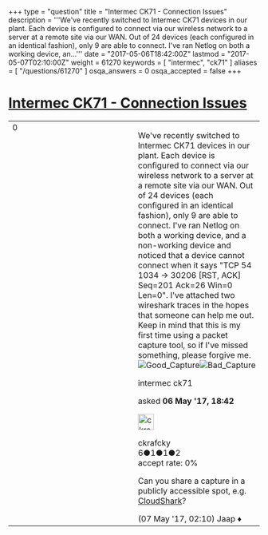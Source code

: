 +++
type = "question"
title = "Intermec CK71 - Connection Issues"
description = '''We&#x27;ve recently switched to Intermec CK71 devices in our plant. Each device is configured to connect via our wireless network to a server at a remote site via our WAN. Out of 24 devices (each configured in an identical fashion), only 9 are able to connect. I&#x27;ve ran Netlog on both a working device, an...'''
date = "2017-05-06T18:42:00Z"
lastmod = "2017-05-07T02:10:00Z"
weight = 61270
keywords = [ "intermec", "ck71" ]
aliases = [ "/questions/61270" ]
osqa_answers = 0
osqa_accepted = false
+++

<div class="headNormal">

# [Intermec CK71 - Connection Issues](/questions/61270/intermec-ck71-connection-issues)

</div>

<div id="main-body">

<div id="askform">

<table id="question-table" style="width:100%;"><colgroup><col style="width: 50%" /><col style="width: 50%" /></colgroup><tbody><tr class="odd"><td style="width: 30px; vertical-align: top"><div class="vote-buttons"><span id="post-61270-upvote" class="ajax-command post-vote up" rel="nofollow" title="I like this post (click again to cancel)"> </span><div id="post-61270-score" class="post-score" title="current number of votes">0</div><span id="post-61270-downvote" class="ajax-command post-vote down" rel="nofollow" title="I dont like this post (click again to cancel)"> </span> <span id="favorite-mark" class="ajax-command favorite-mark" rel="nofollow" title="mark/unmark this question as favorite (click again to cancel)"> </span><div id="favorite-count" class="favorite-count"></div></div></td><td><div id="item-right"><div class="question-body"><p>We've recently switched to Intermec CK71 devices in our plant. Each device is configured to connect via our wireless network to a server at a remote site via our WAN. Out of 24 devices (each configured in an identical fashion), only 9 are able to connect. I've ran Netlog on both a working device, and a non-working device and noticed that a device cannot connect when it says "TCP 54 1034 → 30206 [RST, ACK] Seq=201 Ack=26 Win=0 Len=0". I've attached two wireshark traces in the hopes that someone can help me out. Keep in mind that this is my first time using a packet capture tool, so if I've missed something, please forgive me.<img src="https://osqa-ask.wireshark.org/upfiles/Good_Capture_9d1nEz0.png" alt="Good_Capture" /><img src="https://osqa-ask.wireshark.org/upfiles/Bad_Capture_M8i5dCt.png" alt="Bad_Capture" /></p></div><div id="question-tags" class="tags-container tags"><span class="post-tag tag-link-intermec" rel="tag" title="see questions tagged &#39;intermec&#39;">intermec</span> <span class="post-tag tag-link-ck71" rel="tag" title="see questions tagged &#39;ck71&#39;">ck71</span></div><div id="question-controls" class="post-controls"></div><div class="post-update-info-container"><div class="post-update-info post-update-info-user"><p>asked <strong>06 May '17, 18:42</strong></p><img src="https://secure.gravatar.com/avatar/459f615782639fbee9c7c0e289cede44?s=32&amp;d=identicon&amp;r=g" class="gravatar" width="32" height="32" alt="ckrafcky&#39;s gravatar image" /><p><span>ckrafcky</span><br />
<span class="score" title="6 reputation points">6</span><span title="1 badges"><span class="badge1">●</span><span class="badgecount">1</span></span><span title="1 badges"><span class="silver">●</span><span class="badgecount">1</span></span><span title="2 badges"><span class="bronze">●</span><span class="badgecount">2</span></span><br />
<span class="accept_rate" title="Rate of the user&#39;s accepted answers">accept rate:</span> <span title="ckrafcky has no accepted answers">0%</span></p></img></div></div><div id="comments-container-61270" class="comments-container"><span id="61273"></span><div id="comment-61273" class="comment"><div id="post-61273-score" class="comment-score"></div><div class="comment-text"><p>Can you share a capture in a publicly accessible spot, e.g. <a href="http://cloudshark.org">CloudShark</a>?</p></div><div id="comment-61273-info" class="comment-info"><span class="comment-age">(07 May '17, 02:10)</span> <span class="comment-user userinfo">Jaap ♦</span></div></div></div><div id="comment-tools-61270" class="comment-tools"></div><div class="clear"></div><div id="comment-61270-form-container" class="comment-form-container"></div><div class="clear"></div></div></td></tr></tbody></table>

</div>

</div>

